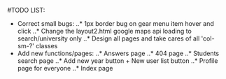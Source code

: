 #TODO LIST:

* Correct small bugs:
..* 1px border bug on gear menu item hover and click
..* Change the layout2.html google maps api loading to search/university only
..* Design all pages and take cares of all 'col-sm-?' classes
* Add new functions/pages:
..* Answers page
..* 404 page
..* Students search page
..* Add new year button + New user list button
..* Profile page for everyone
..* Index page